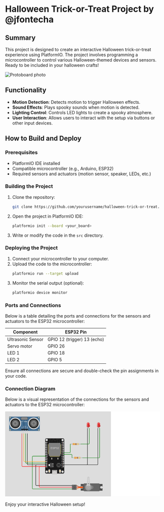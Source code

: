 # Halloween Trick-or-Treat Project by @jfontecha

## Summary
This project is designed to create an interactive Halloween trick-or-treat experience using PlatformIO. The project involves programming a microcontroller to control various Halloween-themed devices and sensors. Ready to be included in your halloween crafts!

![Protoboard photo](./images/esp-trick-or-treat-photo.png)

## Functionality
- **Motion Detection**: Detects motion to trigger Halloween effects.
- **Sound Effects**: Plays spooky sounds when motion is detected.
- **Lighting Control**: Controls LED lights to create a spooky atmosphere.
- **User Interaction**: Allows users to interact with the setup via buttons or other input devices.

## How to Build and Deploy

### Prerequisites
- PlatformIO IDE installed
- Compatible microcontroller (e.g., Arduino, ESP32)
- Required sensors and actuators (motion sensor, speaker, LEDs, etc.)

### Building the Project
1. Clone the repository:
    ```sh
    git clone https://github.com/yourusername/halloween-trick-or-treat.git
    ```
2. Open the project in PlatformIO IDE:
    ```sh
    platformio init --board <your_board>
    ```
3. Write or modify the code in the `src` directory.

### Deploying the Project
1. Connect your microcontroller to your computer.
2. Upload the code to the microcontroller:
    ```sh
    platformio run --target upload
    ```
3. Monitor the serial output (optional):
    ```sh
    platformio device monitor
    ```

### Ports and Connections

Below is a table detailing the ports and connections for the sensors and actuators to the ESP32 microcontroller:

| Component         | ESP32 Pin                     | 
|-------------------|-------------------------------|
| Ultrasonic Sensor | GPIO 12 (trigger) 13 (echo)   | 
| Servo motor       | GPIO 26                       | 
| LED 1             | GPIO 18                       | 
| LED 2             | GPIO 5                        | 

Ensure all connections are secure and double-check the pin assignments in your code.

### Connection Diagram

Below is a visual representation of the connections for the sensors and actuators to the ESP32 microcontroller:

![Connection Diagram](./images/esp32-trick-or-treat.png)


Enjoy your interactive Halloween setup!
